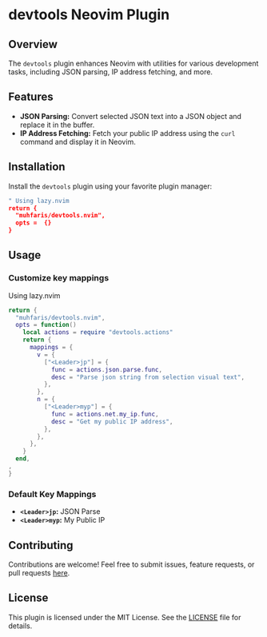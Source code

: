 # devtools Neovim Plugin

## Overview

The `devtools` plugin enhances Neovim with utilities for various development tasks, including JSON parsing, IP address fetching, and more.

## Features

- **JSON Parsing:** Convert selected JSON text into a JSON object and replace it in the buffer.
- **IP Address Fetching:** Fetch your public IP address using the `curl` command and display it in Neovim.

## Installation

Install the `devtools` plugin using your favorite plugin manager:

```lua
" Using lazy.nvim
return {
  "muhfaris/devtools.nvim",
  opts =  {}
}
```

## Usage

### Customize key mappings

Using lazy.nvim

```lua
return {
  "muhfaris/devtools.nvim",
  opts = function()
    local actions = require "devtools.actions"
    return {
      mappings = {
        v = {
          ["<Leader>jp"] = {
            func = actions.json.parse.func,
            desc = "Parse json string from selection visual text",
          },
        },
        n = {
          ["<Leader>myp"] = {
            func = actions.net.my_ip.func,
            desc = "Get my public IP address",
          },
        },
      },
    }
  end,
,
}
```

### Default Key Mappings

- **`<Leader>jp`:** JSON Parse
- **`<Leader>myp`:** My Public IP

## Contributing

Contributions are welcome! Feel free to submit issues, feature requests, or pull requests [here](https://github.com/username/devtools).

## License

This plugin is licensed under the MIT License. See the [LICENSE](./LICENSE) file for details.
